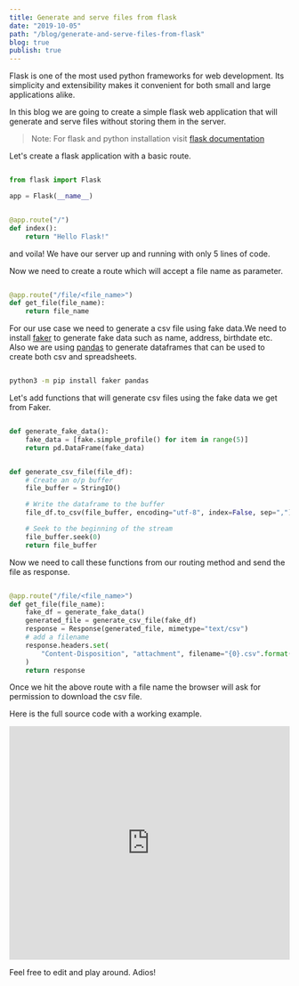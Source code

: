 ```yaml
---
title: Generate and serve files from flask
date: "2019-10-05"
path: "/blog/generate-and-serve-files-from-flask"
blog: true
publish: true
---
```


Flask is one of the most used python frameworks for web development. Its
simplicity and extensibility makes it convenient for both small and large
applications alike.

In this blog we are going to create a simple flask web application that will 
generate and serve files without storing them in the server.

> Note: For flask and python installation visit 
> [flask documentation](https://flask.palletsprojects.com/en/1.1.x/)

Let's create a flask application with a basic route.

``` python

from flask import Flask

app = Flask(__name__)


@app.route("/")
def index():
    return "Hello Flask!"

```

and voila! We have our server up and running with only 5 lines of code.

Now we need to create a route which will accept a file name as parameter.

``` python

@app.route("/file/<file_name>")
def get_file(file_name):
    return file_name

```

For our use case we need to generate a csv file using fake data.We need to 
install [faker](https://github.com/joke2k/faker) to generate fake data such
as name, address, birthdate etc. Also we are using 
[pandas](https://github.com/pandas-dev/pandas) to generate dataframes that 
can be used to create both csv and spreadsheets.

``` bash 

python3 -m pip install faker pandas

```

Let's add functions that will generate csv files using the fake data we get 
from Faker.

``` python

def generate_fake_data():
    fake_data = [fake.simple_profile() for item in range(5)]
    return pd.DataFrame(fake_data)


def generate_csv_file(file_df):
    # Create an o/p buffer
    file_buffer = StringIO()

    # Write the dataframe to the buffer
    file_df.to_csv(file_buffer, encoding="utf-8", index=False, sep=",")

    # Seek to the beginning of the stream
    file_buffer.seek(0)
    return file_buffer

```

Now we need to call these functions from our routing method and send the file
as response.

``` python

@app.route("/file/<file_name>")
def get_file(file_name):
    fake_df = generate_fake_data()
    generated_file = generate_csv_file(fake_df)
    response = Response(generated_file, mimetype="text/csv")
    # add a filename
    response.headers.set(
        "Content-Disposition", "attachment", filename="{0}.csv".format(file_name)
    )
    return response


```

Once we hit the above route with a file name the browser will ask for 
permission to download the csv file.

Here is the full source code with a working example.

<div class="glitch-embed-wrap" style="height: 420px; width: 100%;">
  <iframe
    src="https://glitch.com/embed/#!/embed/bubble-curio?path=server.py&previewSize=0"
    title="exclusive-sneezeweed on Glitch"
    style="height: 100%; width: 100%; border: 0;">
  </iframe>
</div>

Feel free to edit and play around. Adios!
